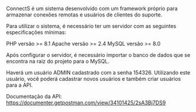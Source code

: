 ConnectS é um sistema desenvolvido com um framework próprio para armazenar conexões remotas e usuários de clientes do suporte.

Para utilizar o sistema, é necessário ter um servidor com as seguintes especificações mínimas:

PHP versão >= 8.1
Apache versão >= 2.4
MySQL versão >= 8.0

Após configurar o servidor, é necessário importar o banco de dados que se encontra na raiz do projeto para o MySQL.

Haverá um usuário ADMIN cadastrado com a senha 154326. Utilizando este usuário, você poderá cadastrar novos usuários e também criar usuários para a API.

Documentação da API: https://documenter.getpostman.com/view/34101425/2sA3Bj7DS9
